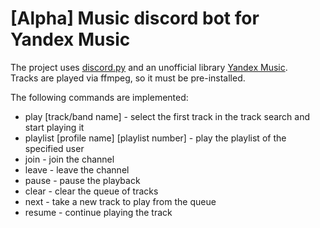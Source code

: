<h1>[Alpha] Music discord bot for Yandex Music</h1>
<p>The project uses <a href="https://github.com/Rapptz/discord.py">discord.py</a> 
and an unofficial library <a href="https://github.com/MarshalX/yandex-music-api">Yandex Music</a>.</br>
Tracks are played via ffmpeg, so it must be pre-installed.</p>
<p>
The following commands are implemented:
  <ul>
    <li>play [track/band name] - select the first track in the track search and start playing it</li>
    <li>playlist [profile name] [playlist number] - play the playlist of the specified user</li>
    <li>join - join the channel</li>
    <li>leave - leave the channel</li>
    <li>pause - pause the playback</li>
    <li>clear - clear the queue of tracks</li>
    <li>next - take a new track to play from the queue</li>
    <li>resume - continue playing the track</li>    
  </ul> 
</p>
